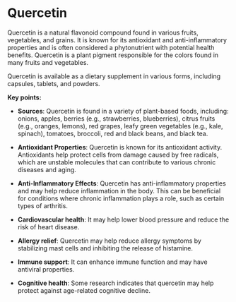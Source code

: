 # Quercetin

Quercetin is a natural flavonoid compound found in various fruits, vegetables, and grains. It is known for its antioxidant and anti-inflammatory properties and is often considered a phytonutrient with potential health benefits. Quercetin is a plant pigment responsible for the colors found in many fruits and vegetables.

Quercetin is available as a dietary supplement in various forms, including capsules, tablets, and powders.

**Key points:**

* **Sources**: Quercetin is found in a variety of plant-based foods, including: onions, apples, berries (e.g., strawberries, blueberries), citrus fruits (e.g., oranges, lemons), red grapes, leafy green vegetables (e.g., kale, spinach), tomatoes, broccoli, red and black beans, and black tea.

* **Antioxidant Properties**: Quercetin is known for its antioxidant activity. Antioxidants help protect cells from damage caused by free radicals, which are unstable molecules that can contribute to various chronic diseases and aging.

* **Anti-Inflammatory Effects**: Quercetin has anti-inflammatory properties and may help reduce inflammation in the body. This can be beneficial for conditions where chronic inflammation plays a role, such as certain types of arthritis.

* **Cardiovascular health**: It may help lower blood pressure and reduce the risk of heart disease.

* **Allergy relief**: Quercetin may help reduce allergy symptoms by stabilizing mast cells and inhibiting the release of histamine.

* **Immune support**: It can enhance immune function and may have antiviral properties.

* **Cognitive health**: Some research indicates that quercetin may help protect against age-related cognitive decline.
